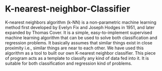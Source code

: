 # K-nearest-neighbor-Classifier
K-nearest neighbors algorithm (k-NN) is a non-parametric machine learning method first developed by Evelyn Fix and Joseph Hodges in 1951, and later expanded by Thomas Cover. It is a simple, easy-to-implement supervised machine learning algorithm that can be used to solve both classification and regression problems. It basically assumes that similar things exist in close proximity i.e., similar things are near to each other. 
We have used this algorithm as a tool to built our own K-nearest neighbor classifier. This piece of program acts as a template to classify any kind of data fed into it. It is suitable for both classification and regression kind of problems.